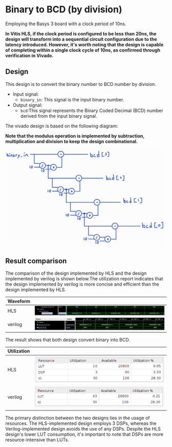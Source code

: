 # Binary to BCD (by division)


Employing the Basys 3 board with a clock period of 10ns.

**In Vitis HLS, if the clock period is configured to be less than 20ns, the design will transform into a sequential circuit configuration due to the latency introduced. However, it's worth noting that the design is capable of completing within a single clock cycle of 10ns, as confirmed through verification in Vivado.**

## Design

This design is to convert the binary number to BCD number by division.

* Input signal:
  * `binary_in`: This signal is the input binary number.
* Output signal:
  * `bcd`:This signal represents the Binary Coded Decimal (BCD) number derived from the input binary signal.

The vivado design is based on the following diagram:

**Note that the modulus operation is implemented by subtraction, multiplication and division to keep the design combinational.**

![Alt text](image.png)

## Result comparison

The comparison of the design implemented by HLS and the design implemented by verilog is shown below.The utilization report indicates that the design implemented by verilog is more concise and efficient than the design implemented by HLS.

|Waveform  |        |
|--------|--------|
|HLS     |![Alt text](image-2.png)|
|verilog |![Alt text](image-1.png)|

The result shows that both design convert binary into BCD.

|Utilization||
|--|--|
|HLS|![Alt text](image-5.png)|
|verilog|![Alt text](image-3.png)|

The primary distinction between the two designs lies in the usage of resources. The HLS-implemented design employs 3 DSPs, whereas the Verilog-implemented design avoids the use of any DSPs. Despite the HLS design's lower LUT consumption, it's important to note that DSPs are more resource-intensive than LUTs.